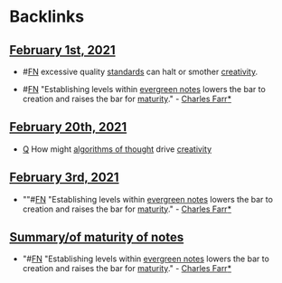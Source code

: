 
# Backlinks
## [February 1st, 2021](<February 1st, 2021.md>)
- #[FN](<FN.md>) excessive quality [standards](<standards.md>) can halt or smother [creativity](<creativity.md>).

- #[FN](<FN.md>) "Establishing levels within [evergreen notes](<evergreen notes.md>) lowers the bar to creation and raises the bar for [maturity](<maturity.md>)." - [Charles Farr](<Charles Farr.md>)[*]([creativity](<creativity.md>))

## [February 20th, 2021](<February 20th, 2021.md>)
- [Q](<Q.md>) How might [algorithms of thought](<algorithms of thought.md>) drive [creativity](<creativity.md>)

## [February 3rd, 2021](<February 3rd, 2021.md>)
- ""#[FN](<FN.md>) "Establishing levels within [evergreen notes](<evergreen notes.md>) lowers the bar to creation and raises the bar for [maturity](<maturity.md>)." - [Charles Farr](<Charles Farr.md>)[*]([creativity](<creativity.md>))

## [Summary/of maturity of notes](<Summary/of maturity of notes.md>)
- "#[FN](<FN.md>) "Establishing levels within [evergreen notes](<evergreen notes.md>) lowers the bar to creation and raises the bar for [maturity](<maturity.md>)." - [Charles Farr](<Charles Farr.md>)[*]([creativity](<creativity.md>))

